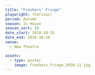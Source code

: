 ```yaml
---
title: "Freshers' Fringe"
playwright: (Various)
period: Autumn
season: In House
season_sort: 20
date_start: 2010-10-15
date_end: 2010-10-16
venue:
  - New Theatre

assets:
  - type: poster
    image: freshers_fringe_2010-11.jpg
---
```

